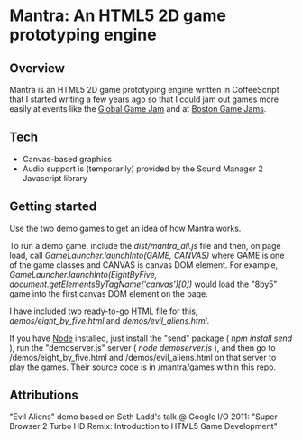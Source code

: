 # Mantra: An HTML5 2D game prototyping engine ##

## Overview

Mantra is an HTML5 2D game prototyping engine written in CoffeeScript that I started writing a few years ago so that I could jam out games more easily at events like the [Global Game Jam](http://globalgamejam.org/) and at [Boston Game Jams](http://bostongamejams.com/).


## Tech

* Canvas-based graphics
* Audio support is (temporarily) provided by the Sound Manager 2 Javascript library


## Getting started

Use the two demo games to get an idea of how Mantra works.

To run a demo game, include the _dist/mantra\_all.js_ file and then, on page load, call _GameLauncher.launchInto(GAME, CANVAS)_ where GAME is one of the game classes and CANVAS is canvas DOM element. For example, _GameLauncher.launchInto(EightByFive, document.getElementsByTagName('canvas')[0])_ would load the "8by5" game into the first canvas DOM element on the page.

I have included two ready-to-go HTML file for this, _demos/eight\_by\_five.html_ and _demos/evil\_aliens.html_.

If you have [Node](http://nodejs.org/) installed, just install the "send" package ( *npm install send* ), run the "demoserver.js" server ( *node demoserver.js* ), and then go to /demos/eight\_by\_five.html and /demos/evil\_aliens.html on that server to play the games. Their source code is in /mantra/games within this repo.


## Attributions

"Evil Aliens" demo based on Seth Ladd's talk @ Google I/O 2011: "Super Browser 2 Turbo HD Remix: Introduction to HTML5 Game Development"
